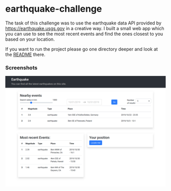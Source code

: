 # earthquake-challenge
The task of this challenge was to use the earthquake data API provided by https://earthquake.usgs.gov in a creative way. I built a small web app which you can use to see the most recent events and find the ones closest to you based on your location.

If you want to run the project please go one directory deeper and look at the [README](./earthquake/README.md) there.

### Screenshots
![Screenshot of earthquake web app](screenshot.png)